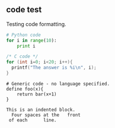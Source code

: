 code test
---------

Testing code formatting.

```python
# Python code
for i in range(10):
    print i
```

```c
/* C code */
for (int i=0; i<20; i++){
  printf("The answer is %i\n", i);
}
```

```
# Generic code - no language specified.
define foo(x){
    return bar(x+1)
}
```

    This is an indented block.
      Four spaces at the   front
     of each      line.

